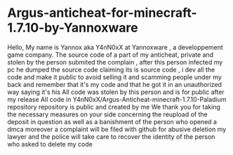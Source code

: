 # Argus-anticheat-for-minecraft-1.7.10-by-Yannoxware
 Hello, My name is Yannox aka Y4nN0xX at Yannoxware , a developpement game company. The source code of a part of my anticheat, private and stolen by the person submited the complain , after this person infected my pc he dumped the source code claiming its is source code , i dev all the code and make it public to avoid selling it and scamming people under my back and remember that it's my code and that he got it in an unauthorized way saying it's his All code was stolen by this person and is for public after my release All code in Y4nN0xX/Argus-Anticheat-minecraft-1.7.10-Paladium repository repository is public and created by me We thank you for taking the necessary measures on your side concerning the reupload of the deposit in question as well as a banishment of the person who opened a dmca moreover a complaint will be filed with github for abusive deletion my lawyer and the police will take care to recover the identity of the person who asked to delete my code
